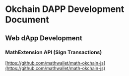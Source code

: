 # Okchain DAPP Development Document

## Web dApp Development

### MathExtension API (Sign Transactions)

[https://github.com/mathwallet/math-okchain-js](https://github.com/mathwallet/math-okchain-js)
